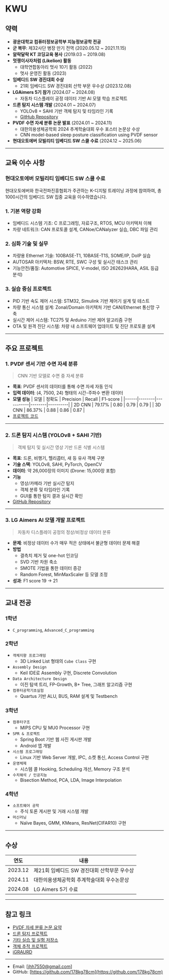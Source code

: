 # KWU
## 약력
- **광운대학교 컴퓨터정보공학부 지능정보공학 전공**
- **군 복무**: 제32사단 병장 만기 전역 (2020.05.12 ~ 2021.11.15)
- **알락달락 KT 코딩교육 봉사** (2019.03 ~ 2019.08)
- **멋쟁이사자처럼 (Likelion) 활동**
  - 대학연합동아리 멋사 10기 활동 (2022)
  - 멋사 운영진 활동 (2023)
- **임베디드 SW 경진대회 수상**
  - 21회 임베디드 SW 경진대회 산학 부문 우수상 (2023.12.08)
- **LGAimers 5기 참가** (2024.07 ~ 2024.08)
  - 자동차 디스플레이 공정 데이터 기반 AI 모델 학습 프로젝트
- **드론 탐지 시스템 개발** (2024.01 ~ 2024.07)
  - YOLOv8 + SAHI 기반 객체 탐지 및 타임라인 기록
  - [GitHub Repository](https://github.com/178kg78cm/KWIAC-DroneDetectionSolution)
- **PVDF 수면 자세 분류 논문 발표** (2024.01 ~ 2024.11)
  - 대한의용생체공학회 2024 추계학술대회 우수 포스터 논문상 수상
  - CNN model-based sleep posture classification using PVDF sensor
- **현대오토에버 모빌리티 임베디드 SW 스쿨 수료** (2024.12 ~ 2025.06)
---

##  교육 이수 사항

### 현대오토에버 모빌리티 임베디드 SW 스쿨 수료
현대오토에버와 한국전파진흥협회가 주관하는 K-디지털 트레이닝 과정에 참여하여, 총 1000시간의 임베디드 SW 집중 교육을 이수하였습니다.

### 1. 기본 역량 강화
- 임베디드 시스템 기초: C 프로그래밍, 자료구조, RTOS, MCU 아키텍처 이해
- 차량 네트워크: CAN 프로토콜 설계, CANoe/CANalyzer 실습, DBC 파일 관리

### 2. 심화 기술 및 실무
- 차량용 Ethernet 기술: 100BASE-T1, 10BASE-T1S, SOME/IP, DoIP 실습
- AUTOSAR 아키텍처: BSW, RTE, SWC 구성 및 실시간 태스크 관리
- 기능안전/품질: Automotive SPICE, V-model, ISO 26262(HARA, ASIL 등급 분석)

### 3. 실습 중심 프로젝트
- PID 기반 속도 제어 시스템: STM32, Simulink 기반 제어기 설계 및 테스트
- 차량 통신 시스템 설계: Zonal/Domain 아키텍처 기반 CAN/Ethernet 통신망 구축
- 실시간 제어 시스템: TC275 및 Arduino 기반 제어 알고리즘 구현
- OTA 및 원격 진단 시스템: 차량 내 소프트웨어 업데이트 및 진단 프로토콜 설계

---

## 주요 프로젝트

### 1. PVDF 센서 기반 수면 자세 분류
> CNN 기반 모델로 수면 중 자세 분류

- **목표**: PVDF 센서의 데이터를 통해 수면 자세 자동 인식
- **입력 데이터**: (4, 7500, 24) 형태의 시간-주파수 변환 데이터
- **모델 성능**
  | 모델 | 정확도 | Precision | Recall | F1-score |
  |------|--------|-----------|--------|----------|
  | 2D CNN | 79.17% | 0.80 | 0.79 | 0.79 |
  | 3D CNN | 86.37% | 0.88 | 0.86 | 0.87 |
- [프로젝트 코드](https://github.com/178kg78cm/PVDF-Sleep-Position-Distinction)

---

### 2. 드론 탐지 시스템 (YOLOv8 + SAHI 기반)
> 객체 탐지 및 실시간 영상 기반 드론 식별 시스템

- **목표**: 드론, 비행기, 헬리콥터, 새 등 유사 객체 구분
- **기술 스택**: YOLOv8, SAHI, PyTorch, OpenCV
- **데이터**: 약 26,000장의 이미지 (Drone: 15,000장 포함)
- **기능**
  - 영상/카메라 기반 실시간 탐지
  - 객체 분류 및 타임라인 기록
  - GUI를 통한 탐지 결과 실시간 확인
- [GitHub Repository](https://github.com/178kg78cm/KWIAC-DroneDetectionSolution)

---

### 3. LG Aimers AI 모델 개발 프로젝트
> 자동차 디스플레이 공정의 정상/비정상 데이터 분류

- **문제**: 비정상 데이터 수가 매우 적은 상태에서 불균형 데이터 문제 해결
- **방법**
  - 결측치 제거 및 one-hot 인코딩
  - SVD 기반 차원 축소
  - SMOTE 기법을 통한 데이터 증강
  - Random Forest, MinMaxScaler 등 모델 조정
- **성과**: F1 score 19 → 21

---

## 교내 전공

### 1학년
- `C_programming`, `Advanced_C_programming`

### 2학년
- `객체지향 프로그래밍`
  - 3D Linked List 형태의 `Cube Class` 구현
- `Assembly Design`
  - Keil IDE로 Assembly 구현, Discrete Convolution
- `Data Architecture Design`
  - 이진 탐색 트리, FP-Growth, B+ Tree, 그래프 알고리즘 구현
- `컴퓨터공학기초실험`
  - Quartus 기반 ALU, BUS, RAM 설계 및 Testbench

### 3학년
- `컴퓨터구조`
  - MIPS CPU 및 MU0 Processor 구현
- `SPR & 프로젝트`
  - Spring Boot 기반 웹 사진 게시판 개발
  - Android 앱 개발
- `시스템 프로그래밍`
  - Linux 기반 Web Server 개발, IPC, 소켓 통신, Access Control 구현
- `운영체제`
  - 시스템 콜 Hooking, Scheduling 개선, Memory 구조 분석
- `수치해석 / 인공지능`
  - Bisection Method, PCA, LDA, Image Interpolation

### 4학년
- `소프트웨어 공학`
  - 주식 토론 게시판 및 거래 시스템 개발
- `머신러닝`
  - Naïve Bayes, GMM, KMeans, ResNet(CIFAR10) 구현
---

## 수상

| 연도 | 내용 |
|------|------|
| 2023.12 | 제21회 임베디드 SW 경진대회 산학부문 우수상 |
| 2024.11 | 대한의용생체공학회 추계학술대회 우수논문상 |
| 2024.08 | LG Aimers 5기 수료 |

---

## 참고 링크

- [PVDF 자세 분류 논문 요약](https://github.com/lkhyun/FSR-Sleep-Posture-Classification)
- [드론 탐지 프로젝트](https://github.com/178kg78cm/KWIAC-DroneDetectionSolution)
- [기타 실습 및 실험 저장소](https://github.com/lkhyun/KWU?tab=readme-ov-file)
- [객체 추적 프로젝트](https://github.com/lkhyun/Object-Tracking-Detection)
- [iGRAURD](https://github.com/Embedded-3/iGuard)


---
- Email: [jhh7550@gmail.com]
- GitHub: [https://github.com/178kg78cm](https://github.com/178kg78cm)
